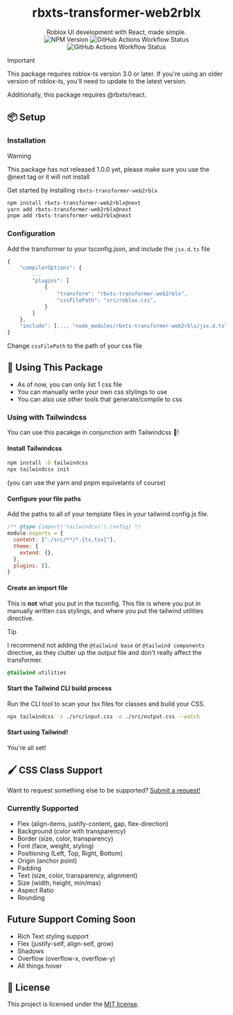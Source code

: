 <p align="center">
  <h1 align="center"><b>rbxts-transformer-web2rblx</b></h1>
  <p align="center">
    Roblox UI development with React, made simple.
    <br />
    <img alt="NPM Version" src="https://img.shields.io/npm/v/rbxts-transformer-web2rblx?style=for-the-badge">
    <img alt="GitHub Actions Workflow Status" src="https://img.shields.io/github/actions/workflow/status/fisherjacobc/rbxts-transformer-web2rblx/ci?style=for-the-badge">
    <img alt="GitHub Actions Workflow Status" src="https://img.shields.io/github/actions/workflow/status/fisherjacobc/rbxts-transformer-web2rblx/publish?style=for-the-badge">
  </p>
</p>

> [!IMPORTANT]
> This package requires roblox-ts version 3.0 or later.
> If you're using an older version of roblox-ts, you'll need to update to the latest version.
>
> Additionally, this package requires @rbxts/react.

## 📦 Setup

### Installation

> [!WARNING]
> This package has not released 1.0.0 yet, please make sure you use the @next tag or it will not install

Get started by installing `rbxts-transformer-web2rblx`
```sh
npm install rbxts-transformer-web2rblx@next
yarn add rbxts-transformer-web2rblx@next
pnpm add rbxts-transformer-web2rblx@next
```

### Configuration

Add the transformer to your tsconfig.json, and include the `jsx.d.ts` file
```ts
{   
    "compilerOptions": {
        ...
        "plugins": [
			{
				"transform": "rbxts-transformer-web2rblx",
				"cssFilePath": "src/roblox.css",
			}
		]
    },
    "include": [..., "node_modules/rbxts-transformer-web2rblx/jsx.d.ts"]
}
```

Change `cssFilePath` to the path of your css file

## 🚀 Using This Package

- As of now, you can only list 1 css file
- You can manually write your own css stylings to use
- You can also use other tools that generate/compile to css

### Using with Tailwindcss

You can use this pacakge in conjunction with Tailwindcss 🥳!

#### Install Tailwindcss
```sh
npm install -D tailwindcss
npx tailwindcss init
```
(you can use the yarn and pnpm equivelants of course)

#### Configure your file paths
Add the paths to all of your template files in your tailwind.config.js file.
```js
/** @type {import('tailwindcss').Config} */
module.exports = {
  content: ["./src/**/*.{ts,tsx}"],
  theme: {
    extend: {},
  },
  plugins: [],
}
```

#### Create an import file
This is **not** what you put in the tsconfig. This file is where you put in manually written css stylings, and where you put the tailwind utilities directive.
> [!TIP]
> I recommend not adding the `@tailwind base` or `@tailwind components` directive, as they clutter up the output file and don't really affect the transformer.
```css
@tailwind utilities
```

#### Start the Tailwind CLI build process
Run the CLI tool to scan your tsx files for classes and build your CSS.
```sh
npx tailwindcss -i ./src/input.css -o ./src/output.css --watch
```

#### Start using Tailwind!
You're all set!


## 🖌️ CSS Class Support

Want to request something else to be supported? [Submit a request!]()

### Currently Supported
- Flex (align-items, justify-content, gap, flex-direction)
- Background (color with transparency)
- Border (size, color, transparency)
- Font (face, weight, styling)
- Positioning (Left, Top, Right, Bottom)
- Origin (anchor point)
- Padding
- Text (size, color, transparency, alignment)
- Size (width, height, min/max)
- Aspect Ratio
- Rounding


## Future Support Coming Soon
- Rich Text styling support
- Flex (justify-self, align-self, grow)
- Shadows
- Overflow (overflow-x, overflow-y)
- All things hover

## 📝 License

This project is licensed under the [MIT license](LICENSE).